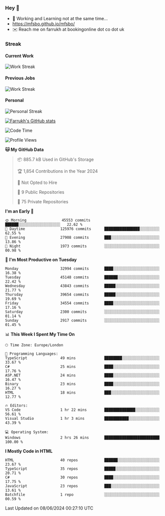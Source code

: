 ### Hey 👋

- 🏃 Working and Learning not at the same time...
- https://mfsbo.github.io/mfsbo/
- ✉️ Reach me on farrukh at bookingonline dot co dot uk

### Streak
#### Current Work
![Work Streak](https://streak-stats.demolab.com/?user=mfsbo)
#### Previous Jobs
![Work Streak](https://streak-stats.demolab.com/?user=farrukhcw)
#### Personal
![Personal Streak](https://streak-stats.demolab.com/?user=farrukhsubhani)

[![Farrukh's GitHub stats](https://github-readme-stats.vercel.app/api?username=mfsbo&hide=stars&count_private=true)](https://github.com/mfsbo/)

<!--START_SECTION:waka-->
![Code Time](http://img.shields.io/badge/Code%20Time-632%20hrs%2043%20mins-blue)

![Profile Views](http://img.shields.io/badge/Profile%20Views-0-blue)

**🐱 My GitHub Data** 

> 📦 885.7 kB Used in GitHub's Storage 
 > 
> 🏆 1,854 Contributions in the Year 2024
 > 
> 🚫 Not Opted to Hire
 > 
> 📜 9 Public Repositories 
 > 
> 🔑 75 Private Repositories 
 > 
**I'm an Early 🐤** 

```text
🌞 Morning                45553 commits       ██████░░░░░░░░░░░░░░░░░░░   22.62 % 
🌆 Daytime                125976 commits      ████████████████░░░░░░░░░   62.55 % 
🌃 Evening                27908 commits       ███░░░░░░░░░░░░░░░░░░░░░░   13.86 % 
🌙 Night                  1973 commits        ░░░░░░░░░░░░░░░░░░░░░░░░░   00.98 % 
```
📅 **I'm Most Productive on Tuesday** 

```text
Monday                   32994 commits       ████░░░░░░░░░░░░░░░░░░░░░   16.38 % 
Tuesday                  45148 commits       ██████░░░░░░░░░░░░░░░░░░░   22.42 % 
Wednesday                43843 commits       █████░░░░░░░░░░░░░░░░░░░░   21.77 % 
Thursday                 39654 commits       █████░░░░░░░░░░░░░░░░░░░░   19.69 % 
Friday                   34554 commits       ████░░░░░░░░░░░░░░░░░░░░░   17.16 % 
Saturday                 2300 commits        ░░░░░░░░░░░░░░░░░░░░░░░░░   01.14 % 
Sunday                   2917 commits        ░░░░░░░░░░░░░░░░░░░░░░░░░   01.45 % 
```


📊 **This Week I Spent My Time On** 

```text
🕑︎ Time Zone: Europe/London

💬 Programming Languages: 
TypeScript               49 mins             ████████░░░░░░░░░░░░░░░░░   33.67 % 
C#                       25 mins             ████░░░░░░░░░░░░░░░░░░░░░   17.76 % 
ASP.NET                  24 mins             ████░░░░░░░░░░░░░░░░░░░░░   16.47 % 
Binary                   23 mins             ████░░░░░░░░░░░░░░░░░░░░░   16.27 % 
HTML                     18 mins             ███░░░░░░░░░░░░░░░░░░░░░░   12.77 % 

🔥 Editors: 
VS Code                  1 hr 22 mins        ██████████████░░░░░░░░░░░   56.61 % 
Visual Studio            1 hr 3 mins         ███████████░░░░░░░░░░░░░░   43.39 % 

💻 Operating System: 
Windows                  2 hrs 26 mins       █████████████████████████   100.00 % 
```

**I Mostly Code in HTML** 

```text
HTML                     40 repos            ██████░░░░░░░░░░░░░░░░░░░   23.67 % 
TypeScript               35 repos            █████░░░░░░░░░░░░░░░░░░░░   20.71 % 
C#                       30 repos            ████░░░░░░░░░░░░░░░░░░░░░   17.75 % 
JavaScript               23 repos            ███░░░░░░░░░░░░░░░░░░░░░░   13.61 % 
Batchfile                1 repo              ░░░░░░░░░░░░░░░░░░░░░░░░░   00.59 % 
```




 Last Updated on 08/06/2024 00:27:10 UTC
<!--END_SECTION:waka-->
<!--
**mfsbo/mfsbo** is a ✨ _special_ ✨ repository because its `README.md` (this file) appears on your GitHub profile.

Here are some ideas to get you started:

- 🔭 I’m currently working on ...
- 🌱 I’m currently learning ...
- 👯 I’m looking to collaborate on ...
- 🤔 I’m looking for help with ...
- 💬 Ask me about ...
- 📫 How to reach me: ...
- 😄 Pronouns: ...
- ⚡ Fun fact: ...
-->
